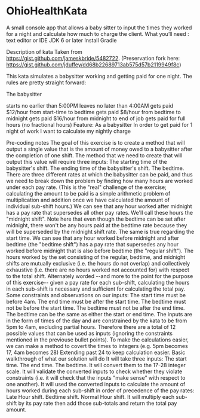 # OhioHealthKata
A small console app that allows a baby sitter to input the times they worked for a night and calculate how much to charge the client.
What you’ll need :
  text editor or IDE
  JDK 6 or later
  Install Gradle


Description of kata
Taken from https://gist.github.com/jameskbride/5482722. (Preservation fork here: https://gist.github.com/jduffey/dd68b22689713ab575d57b2119949f8c)

This kata simulates a babysitter working and getting paid for one night. The rules are pretty straight forward:

The babysitter

starts no earlier than 5:00PM
leaves no later than 4:00AM
gets paid $12/hour from start-time to bedtime
gets paid $8/hour from bedtime to midnight
gets paid $16/hour from midnight to end of job
gets paid for full hours (no fractional hours)
Feature: As a babysitter In order to get paid for 1 night of work I want to calculate my nightly charge

Pre-coding notes
The goal of this exercise is to create a method that will output a single value that is the amount of money owed to a babysitter after the completion of one shift.
The method that we need to create that will output this value will require three inputs:
The starting time of the babysitter's shift.
The ending time of the babysitter's shift.
The bedtime.
There are three different rates at which the babysitter can be paid, and thus we need to break down the problem by finding how many hours are worked under each pay rate. (This is the "real" challenge of the exercise; calculating the amount to be paid is a simple arithmetic problem of multiplication and addition once we have calculated the amount of individual sub-shift hours.)
We can see that any hour worked after midnight has a pay rate that supersedes all other pay rates. We'll call these hours the "midnight shift".
Note here that even though the bedtime can be set after midnight, there won't be any hours paid at the bedtime rate because they will be superseded by the midnight shift rate. The same is true regarding the start time.
We can see that any hour worked before midnight and after bedtime (the "bedtime shift") has a pay rate that supersedes any hour worked before midnight that is also before bedtime (the "regular shift").
The hours worked by the set consisting of the regular, bedtime, and midnight shifts are mutually exclusive (i.e. the hours do not overlap) and collectively exhaustive (i.e. there are no hours worked not accounted for) with respect to the total shift.
Alternately worded --and more to the point for the purpose of this exercise-- given a pay rate for each sub-shift, calculating the hours in each sub-shift is necessary and sufficient for calculating the total pay.
Some constraints and observations on our inputs:
The start time must be before 4am.
The end time must be after the start time.
The bedtime must not be before the start time.
The bedtime must not be after the end time.
The bedtime can be the same as either the start or end time.
The inputs are in the form of times of the day and are constrained by the kata to be from 5pm to 4am, excluding partial hours. Therefore there are a total of 12 possible values that can be used as inputs (ignoring the constraints mentioned in the previouse bullet points).
To make the calculations easier, we can make a method to covert the times to integers (e.g. 5pm becomes 17, 4am becomes 28) Extending past 24 to keep calculation easier.
Basic walkthrough of what our solution will do
It will take three inputs:
The start time.
The end time.
The bedtime.
It will convert them to the 17-28 integer scale.
It will validate the converted inputs to check whether they violate constraints (i.e. it will check that the inputs "make sense" with respect to one another).
It will used the converted inputs to calculate the amount of hours worked during each sub-shift in order of precedence of the pay rates:
Late Hour shift.
Bedtime shift.
Normal Hour shift.
It will multiply each sub-shift by its pay rate then add those sub-totals and return the total pay amount.
